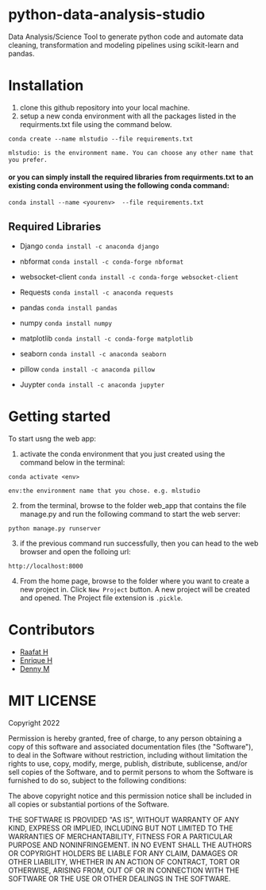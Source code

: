 # python-data-analysis-studio
Data Analysis/Science Tool to generate python code and automate data cleaning, transformation and modeling pipelines using scikit-learn and pandas.

# Installation
1. clone this github repository into your local machine.
2. setup a new conda environment with all the packages listed in the requirments.txt file using the command below.

  ```conda create --name mlstudio --file requirements.txt```

```mlstudio: is the environment name. You can choose any other name that you prefer.```
 
#### or you can simply install the required libraries from requirments.txt to an existing conda environment using the following conda command:

  ``` conda install --name <yourenv>  --file requirements.txt ```
  
  
## Required Libraries
- Django
``` conda install -c anaconda django ```

- nbformat 
``` conda install -c conda-forge nbformat ```

- websocket-client
``` conda install -c conda-forge websocket-client ```

- Requests
```conda install -c anaconda requests ```

- pandas
```conda install pandas ```

- numpy
``` conda install numpy ```

- matplotlib
``` conda install -c conda-forge matplotlib ```

- seaborn
``` conda install -c anaconda seaborn ```

- pillow 
```conda install -c anaconda pillow ```

- Juypter
```conda install -c anaconda jupyter ```

# Getting started
To start usng the web app:
1. activate the conda environment that you just created using the command below in the terminal:

```conda activate <env>``` 

```env:the environment name that you chose. e.g. mlstudio```

2. from the terminal,  browse to the folder web_app that contains the file manage.py and run the following command to start the web server:

```python manage.py runserver```

3. if the previous command run successfully, then you can head to the web browser and open the folloing url:

```http://localhost:8000```

4. From the home page, browse to the folder where you want to create a new project in. Click ```New Project``` button. A new project will be created and opened. The Project file extension is ```.pickle```. 

# Contributors
- [Raafat H](https://github.com/raafat-hantoush)
- [Enrique H](https://github.com/NHer0)
- [Denny M](https://github.com/Denny-Meyer)

# MIT LICENSE

Copyright 2022 

Permission is hereby granted, free of charge, to any person obtaining a copy of this software and associated documentation files (the "Software"), to deal in the Software without restriction, including without limitation the rights to use, copy, modify, merge, publish, distribute, sublicense, and/or sell copies of the Software, and to permit persons to whom the Software is furnished to do so, subject to the following conditions:

The above copyright notice and this permission notice shall be included in all copies or substantial portions of the Software.

THE SOFTWARE IS PROVIDED "AS IS", WITHOUT WARRANTY OF ANY KIND, EXPRESS OR IMPLIED, INCLUDING BUT NOT LIMITED TO THE WARRANTIES OF MERCHANTABILITY, FITNESS FOR A PARTICULAR PURPOSE AND NONINFRINGEMENT. IN NO EVENT SHALL THE AUTHORS OR COPYRIGHT HOLDERS BE LIABLE FOR ANY CLAIM, DAMAGES OR OTHER LIABILITY, WHETHER IN AN ACTION OF CONTRACT, TORT OR OTHERWISE, ARISING FROM, OUT OF OR IN CONNECTION WITH THE SOFTWARE OR THE USE OR OTHER DEALINGS IN THE SOFTWARE.
